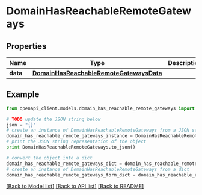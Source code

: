 # DomainHasReachableRemoteGateways


## Properties

Name | Type | Description | Notes
------------ | ------------- | ------------- | -------------
**data** | [**DomainHasReachableRemoteGatewaysData**](DomainHasReachableRemoteGatewaysData.md) |  | 

## Example

```python
from openapi_client.models.domain_has_reachable_remote_gateways import DomainHasReachableRemoteGateways

# TODO update the JSON string below
json = "{}"
# create an instance of DomainHasReachableRemoteGateways from a JSON string
domain_has_reachable_remote_gateways_instance = DomainHasReachableRemoteGateways.from_json(json)
# print the JSON string representation of the object
print DomainHasReachableRemoteGateways.to_json()

# convert the object into a dict
domain_has_reachable_remote_gateways_dict = domain_has_reachable_remote_gateways_instance.to_dict()
# create an instance of DomainHasReachableRemoteGateways from a dict
domain_has_reachable_remote_gateways_form_dict = domain_has_reachable_remote_gateways.from_dict(domain_has_reachable_remote_gateways_dict)
```
[[Back to Model list]](../README.md#documentation-for-models) [[Back to API list]](../README.md#documentation-for-api-endpoints) [[Back to README]](../README.md)



